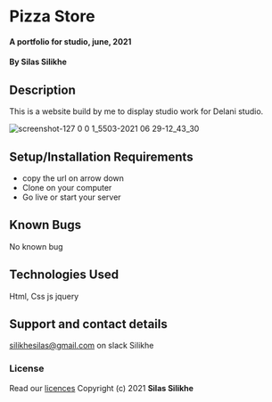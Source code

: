 # Pizza Store

#### A portfolio for studio, june, 2021

#### By **Silas Silikhe**

## Description

This is a website build by me to display studio work for Delani studio.

![screenshot-127 0 0 1_5503-2021 06 29-12_43_30](https://user-images.githubusercontent.com/65366942/123777475-eb785700-d8d8-11eb-9e87-934192481f8b.png)
## Setup/Installation Requirements

- copy the url on arrow down
- Clone on your computer
- Go live or start your server

## Known Bugs

No known bug 

## Technologies Used

Html, Css js jquery

## Support and contact details

silikhesilas@gmail.com on slack Silikhe

### License

Read our [licences](./License)
Copyright (c) 2021 **Silas Silikhe**

